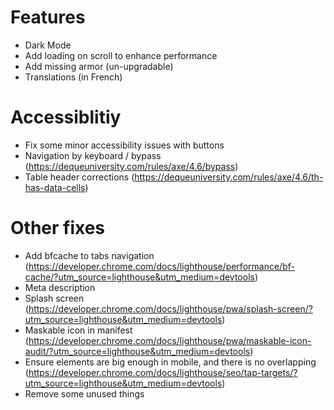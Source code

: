 # Features
- Dark Mode
- Add loading on scroll to enhance performance
- Add missing armor (un-upgradable)
- Translations (in French)

# Accessiblitiy
- Fix some minor accessibility issues with buttons
- Navigation by keyboard / bypass (https://dequeuniversity.com/rules/axe/4.6/bypass)
- Table header corrections (https://dequeuniversity.com/rules/axe/4.6/th-has-data-cells)

# Other fixes
- Add bfcache to tabs navigation (https://developer.chrome.com/docs/lighthouse/performance/bf-cache/?utm_source=lighthouse&utm_medium=devtools)
- Meta description
- Splash screen (https://developer.chrome.com/docs/lighthouse/pwa/splash-screen/?utm_source=lighthouse&utm_medium=devtools)
- Maskable icon in manifest (https://developer.chrome.com/docs/lighthouse/pwa/maskable-icon-audit/?utm_source=lighthouse&utm_medium=devtools)
- Ensure elements are big enough in mobile, and there is no overlapping (https://developer.chrome.com/docs/lighthouse/seo/tap-targets/?utm_source=lighthouse&utm_medium=devtools)
- Remove some unused things